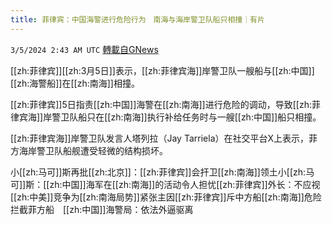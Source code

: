 ```yaml
---
title: 菲律宾：中国海警进行危险行为　南海与海岸警卫队船只相撞｜有片
---
```

`3/5/2024 2:43 AM UTC` [轉載自GNews](https://gnews.org/articles/2365540)

[[zh:菲律宾]][[zh:3月5日]]表示，[[zh:菲律宾海]]岸警卫队一艘船与[[zh:中国]][[zh:海警船]]在[[zh:南海]]相撞。

[[zh:菲律宾]]5日指责[[zh:中国]]海警在[[zh:南海]]进行危险的调动，导致[[zh:菲律宾海]]岸警卫队船只在[[zh:南海]]执行补给任务时与一艘[[zh:中国]]船只相撞。

[[zh:菲律宾海]]岸警卫队发言人塔列拉（Jay Tarriela）在社交平台X上表示，菲方海岸警卫队船舰遭受轻微的结构损坏。

小[[zh:马可]]斯再批[[zh:北京]]：[[zh:菲律宾]]会扞卫[[zh:南海]]领土小[[zh:马可]]斯：[[zh:中国]]海军在[[zh:南海]]的活动令人担忧[[zh:菲律宾]]外长：不应视[[zh:中美]]竞争为[[zh:南海局势]]紧张主因[[zh:菲律宾]]斥中方船[[zh:南海]]危险拦截菲方船　[[zh:中国]]海警局：依法外逼驱离
